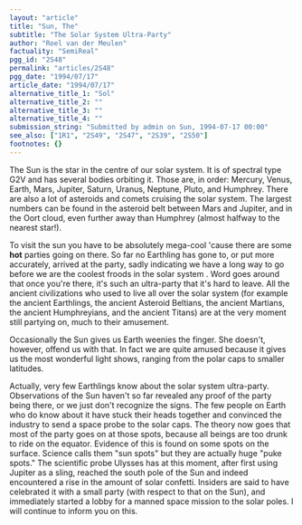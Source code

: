 ```yaml
---
layout: "article"
title: "Sun, The"
subtitle: "The Solar System Ultra-Party"
author: "Roel van der Meulen"
factuality: "SemiReal"
pgg_id: "2S48"
permalink: "articles/2S48"
pgg_date: "1994/07/17"
article_date: "1994/07/17"
alternative_title_1: "Sol"
alternative_title_2: ""
alternative_title_3: ""
alternative_title_4: ""
submission_string: "Submitted by admin on Sun, 1994-07-17 00:00"
see_also: ["1R1", "2S49", "2S47", "2S39", "2S50"]
footnotes: {}
---
```

<div>
<p>The Sun is the star in the centre of our solar system. It is of spectral type G2V and has several bodies orbiting it. Those are, in order: Mercury, Venus, Earth, Mars, Jupiter, Saturn, Uranus, Neptune, Pluto, and Humphrey. There are also a lot of asteroids and comets cruising the solar system. The largest numbers can be found in the asteroid belt between Mars and Jupiter, and in the Oort cloud, even further away than Humphrey (almost halfway to the nearest star!).</p>
<p>To visit the sun you have to be absolutely mega-cool 'cause there are some <strong>hot</strong> parties going on there. So far no Earthling has gone to, or put more accurately, arrived at the party, sadly indicating we have a long way to go before we are the coolest froods in the solar system . Word goes around that once you're there, it's such an ultra-party that it's hard to leave. All the ancient civilizations who used to live all over the solar system (for example the ancient Earthlings, the ancient Asteroid Beltians, the ancient Martians, the ancient Humphreyians, and the ancient Titans) are at the very moment still partying on, much to their amusement.</p>
<p>Occasionally the Sun gives us Earth weenies the finger. She doesn't, however, offend us with that. In fact we are quite amused because it gives us the most wonderful light shows, ranging from the polar caps to smaller latitudes.</p>
<p>Actually, very few Earthlings know about the solar system ultra-party. Observations of the Sun haven't so far revealed any proof of the party being there, or we just don't recognize the signs. The few people on Earth who do know about it have stuck their heads together and convinced the industry to send a space probe to the solar caps. The theory now goes that most of the party goes on at those spots, because all beings are too drunk to ride on the equator. Evidence of this is found on some spots on the surface. Science calls them "sun spots" but they are actually huge "puke spots." The scientific probe Ulysses has at this moment, after first using Jupiter as a sling, reached the south pole of the Sun and indeed encountered a rise in the amount of solar confetti. Insiders are said to have celebrated it with a small party (with respect to that on the Sun), and immediately started a lobby for a manned space mission to the solar poles. I will continue to inform you on this.</p>
</div>
